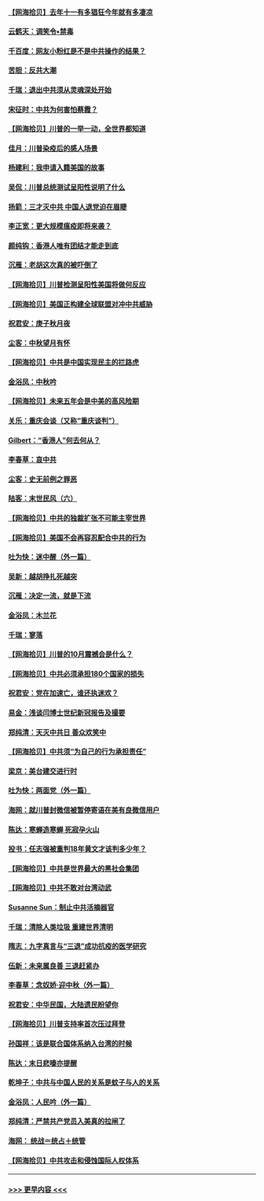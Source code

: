 #### [【网海拾贝】去年十一有多猖狂今年就有多凄凉](../pages/nsc993/n12463649.md?t=10100702) 
#### [云鹤天：调笑令▪禁毒](../pages/nsc993/n12462975.md?t=10100702) 
#### [千百度：网友小粉红是不是中共操作的结果？](../pages/nsc993/n12461025.md?t=10100702) 
#### [苦胆：反共大潮](../pages/nsc993/n12459469.md?t=10100702) 
#### [千瑞：退出中共须从灵魂深处开始](../pages/nsc993/n12459437.md?t=10100702) 
#### [宋征时：中共为何害怕蔡霞？](../pages/nsc993/n12459097.md?t=10100702) 
#### [【网海拾贝】川普的一举一动，全世界都知道](../pages/nsc993/n12458825.md?t=10100702) 
#### [佳月：川普染疫后的感人场景](../pages/nsc993/n12456994.md?t=10100702) 
#### [杨建利：我申请入籍美国的故事](../pages/nsc993/n12455635.md?t=10100702) 
#### [吴侃：川普总统测试呈阳性说明了什么](../pages/nsc993/n12451869.md?t=10100702) 
#### [扬箭：三才灭中共 中国人退党迫在眉睫](../pages/nsc993/n12451842.md?t=10100702) 
#### [李正宽：更大规模瘟疫即将来袭？](../pages/nsc993/n12451455.md?t=10100702) 
#### [颜纯钩：香港人唯有团结才能走到底](../pages/nsc993/n12450870.md?t=10100702) 
#### [沉雁：老胡这次真的被吓倒了](../pages/nsc993/n12449796.md?t=10100702) 
#### [【网海拾贝】川普检测呈阳性美国将做何反应](../pages/nsc993/n12449042.md?t=10100702) 
#### [【网海拾贝】美国正构建全球联盟对冲中共威胁](../pages/nsc993/n12446580.md?t=10100702) 
#### [祝君安：庚子秋月夜](../pages/nsc993/n12445870.md?t=10100702) 
#### [尘客：中秋望月有怀](../pages/nsc993/n12444632.md?t=10100702) 
#### [【网海拾贝】中共是中国实现民主的拦路虎](../pages/nsc993/n12443573.md?t=10100702) 
#### [金浴凤：中秋吟](../pages/nsc993/n12441773.md?t=10100702) 
#### [【网海拾贝】未来五年会是中美的高风险期](../pages/nsc993/n12440760.md?t=10100702) 
#### [关乐：重庆会谈（又称“重庆谈判”）](../pages/nsc993/n12437525.md?t=10100702) 
#### [Gilbert：“香港人”何去何从？](../pages/nsc993/n12435894.md?t=10100702) 
#### [李春草：哀中共](../pages/nsc993/n12435874.md?t=10100702) 
#### [尘客：史无前例之罪恶](../pages/nsc993/n12435762.md?t=10100702) 
#### [陆客：末世民风（六）](../pages/nsc993/n12435354.md?t=10100702) 
#### [【网海拾贝】中共的独裁扩张不可能主宰世界](../pages/nsc993/n12435151.md?t=10100702) 
#### [【网海拾贝】美国不会再容忍配合中共的行为](../pages/nsc993/n12433808.md?t=10100702) 
#### [吐为快：迷中醒（外一篇）](../pages/nsc993/n12433585.md?t=10100702) 
#### [吴新：越胡挣扎死越突](../pages/nsc993/n12433562.md?t=10100702) 
#### [沉雁：决定一流，就是下流](../pages/nsc993/n12432128.md?t=10100702) 
#### [金浴凤：木兰花](../pages/nsc993/n12432124.md?t=10100702) 
#### [千瑞：寥落](../pages/nsc993/n12432071.md?t=10100702) 
#### [【网海拾贝】川普的10月震撼会是什么？](../pages/nsc993/n12431624.md?t=10100702) 
#### [【网海拾贝】中共必须承担180个国家的损失](../pages/nsc993/n12428893.md?t=10100702) 
#### [祝君安：党在加速亡，谁还执迷欢？](../pages/nsc993/n12428652.md?t=10100702) 
#### [易金：浅谈闫博士世纪新冠报告及撮要](../pages/nsc993/n12426822.md?t=10100702) 
#### [郑纯清：天灭中共日 善众欢笑中](../pages/nsc993/n12426784.md?t=10100702) 
#### [【网海拾贝】中共须“为自己的行为承担责任”](../pages/nsc993/n12426067.md?t=10100702) 
#### [梁京：美台建交进行时](../pages/nsc993/n12424066.md?t=10100702) 
#### [吐为快：两面党（外一篇）](../pages/nsc993/n12424043.md?t=10100702) 
#### [海网：就川普封微信被暂停寄语在美有良微信用户](../pages/nsc993/n12424021.md?t=10100702) 
#### [陈达：寒蝉造寒蝉 死寂孕火山](../pages/nsc993/n12423958.md?t=10100702) 
#### [投书：任志强被重判18年黄文才该判多少年？](../pages/nsc993/n12423672.md?t=10100702) 
#### [【网海拾贝】中共是世界最大的黑社会集团](../pages/nsc993/n12423543.md?t=10100702) 
#### [【网海拾贝】中共不敢对台湾动武](../pages/nsc993/n12421418.md?t=10100702) 
#### [Susanne Sun：制止中共活摘器官](../pages/nsc993/n12419654.md?t=10100702) 
#### [千瑞：清除人类垃圾 重建世界清明](../pages/nsc993/n12419414.md?t=10100702) 
#### [隋志：九字真言与“三退”成功抗疫的医学研究](../pages/nsc993/n12419248.md?t=10100702) 
#### [伍新：未来属良善 三退赶紧办](../pages/nsc993/n12418496.md?t=10100702) 
#### [李春草：念奴娇·迎中秋（外一篇）](../pages/nsc993/n12418465.md?t=10100702) 
#### [祝君安：中华民国，大陆遗民盼望你](../pages/nsc993/n12418089.md?t=10100702) 
#### [【网海拾贝】川普支持率首次压过拜登](../pages/nsc993/n12418050.md?t=10100702) 
#### [孙国祥：该是联合国体系纳入台湾的时候](../pages/nsc993/n12417369.md?t=10100702) 
#### [陈达：末日悲嚎亦提醒](../pages/nsc993/n12416736.md?t=10100702) 
#### [乾坤子：中共与中国人民的关系是蚊子与人的关系](../pages/nsc993/n12416632.md?t=10100702) 
#### [金浴凤：人民吟（外一篇）](../pages/nsc993/n12416567.md?t=10100702) 
#### [郑纯清：严禁共产党员入美真的拉闸了](../pages/nsc993/n12416550.md?t=10100702) 
#### [海网： 统战＝统占＋统管](../pages/nsc993/n12416404.md?t=10100702) 
#### [【网海拾贝】中共攻击和侵蚀国际人权体系](../pages/nsc993/n12416250.md?t=10100702) 

----
#### [ >>> 更早内容 <<< ](../indexes/nsc993-earlier.md)
